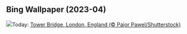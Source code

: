 ## Bing Wallpaper (2023-04)
![](https://www.bing.com/th?id=OHR.TowerBridge_EN-GB5189458174_UHD.jpg&w=1000)Today: [Tower Bridge, London, England (© Pajor Pawel/Shutterstock)](https://www.bing.com/th?id=OHR.TowerBridge_EN-GB5189458174_UHD.jpg)